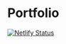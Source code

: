 # Portfolio

[![Netlify Status](https://api.netlify.com/api/v1/badges/3b1cb136-082e-4057-ac84-98dce58cf530/deploy-status)](https://app.netlify.com/sites/gallant-lewin-7046b2/deploys)
